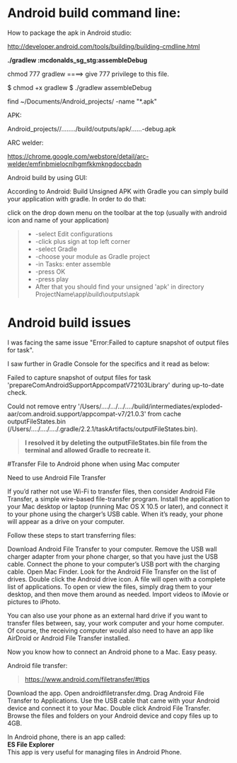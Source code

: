 # Android build command line:

How to package the apk in Android studio:


http://developer.android.com/tools/building/building-cmdline.html

**./gradlew :mcdonalds_sg_stg:assembleDebug**

chmod 777 gradlew       ====> give 777 privilege to this file.

$ chmod +x gradlew
$ ./gradlew assembleDebug


find ~/Documents/Android_projects/ -name "*.apk"

 
APK:

Android_projects//......../build/outputs/apk/......-debug.apk

ARC welder:

https://chrome.google.com/webstore/detail/arc-welder/emfinbmielocnlhgmfkkmkngdoccbadn


 

Android build by using GUI:

According to Android: Build Unsigned APK with Gradle you can simply build your application with gradle. In order to do that:

click on the drop down menu on the toolbar at the top (usually with android icon and name of your application)

> * -select Edit configurations
> * -click plus sign at top left corner
> * -select Gradle
> * -choose your module as Gradle project
> * -in Tasks: enter assemble
> * -press OK
> * -press play
> * After that you should find your unsigned 'apk' in directory ProjectName\app\build\outputs\apk



# Android build issues

I was facing the same issue "Error:Failed to capture snapshot of output files for task".

I saw further in Gradle Console for the specifics and it read as below:

Failed to capture snapshot of output files for task 'prepareComAndroidSupportAppcompatV72103Library' during up-to-date check.

Could not remove entry '/Users/..../.../.../..../build/intermediates/exploded-aar/com.android.support/appcompat-v7/21.0.3' from cache outputFileStates.bin (/Users/..../..../..../.gradle/2.2.1/taskArtifacts/outputFileStates.bin).

> **I resolved it by deleting the outputFileStates.bin file from the terminal and allowed Gradle to recreate it.**



#Transfer File to Android phone when using Mac computer

Need to use Android File Transfer

If you’d rather not use Wi-Fi to transfer files, then consider Android File Transfer, a simple wire-based file-transfer program. Install the application to your Mac desktop or laptop (running Mac OS X 10.5 or later), and connect it to your phone using the charger’s USB cable. When it’s ready, your phone will appear as a drive on your computer.

Follow these steps to start transferring files:

Download Android File Transfer to your computer.
Remove the USB wall charger adapter from your phone charger, so that you have just the USB cable.
Connect the phone to your computer’s USB port with the charging cable.
Open Mac Finder.
Look for the Android File Transfer on the list of drives.
Double click the Android drive icon.
A file will open with a complete list of applications. To open or view the files, simply drag them to your desktop, and then move them around as needed. Import videos to iMovie or pictures to iPhoto.

You can also use your phone as an external hard drive if you want to transfer files between, say, your work computer and your home computer. Of course, the receiving computer would also need to have an app like AirDroid or Android File Transfer installed.

Now you know how to connect an Android phone to a Mac. Easy peasy.

Android file transfer:
> https://www.android.com/filetransfer/#tips

Download the app.
Open androidfiletransfer.dmg.
Drag Android File Transfer to Applications.
Use the USB cable that came with your Android device and connect it to your Mac.
Double click Android File Transfer.
Browse the files and folders on your Android device and copy files up to 4GB.


In Android phone, there is an app called:   
**ES File Explorer**  
This app is very useful for managing files in Android Phone.






